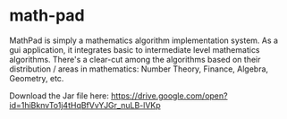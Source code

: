 # math-pad

MathPad is simply a mathematics algorithm implementation system.
As a gui application, it integrates basic to intermediate level mathematics algorithms.
There's a clear-cut among the algorithms based on their distribution / areas in mathematics:
Number Theory, Finance, Algebra, Geometry, etc.

Download the Jar file here: https://drive.google.com/open?id=1hiBknvTo1j4tHqBfVvYJGr_nuLB-lVKp
